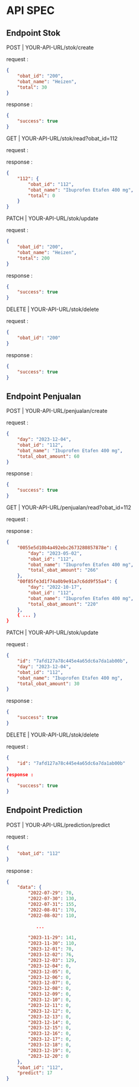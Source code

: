 # API SPEC

## Endpoint Stok


POST | YOUR-API-URL/stok/create

request :
```json
{
    "obat_id": "200",
    "obat_name": "Heizen",
    "total": 30
}
```
response :
```json
{
    "success": true
}
```

GET |  YOUR-API-URL/stok/read?obat_id=112

request :

response :
```json
{
    "112": {
        "obat_id": "112",
        "obat_name": "Ibuprofen Etafen 400 mg",
        "total": 0
    }
}
```

PATCH |  YOUR-API-URL/stok/update

request :
```json
{
    "obat_id": "200",
    "obat_name": "Heizen",
    "total": 200
}
```
response :
```json
{
    "success": true
}
```

DELETE |  YOUR-API-URL/stok/delete

request :
```json
{
    "obat_id": "200"
}
```
response :
```json
{
    "success": true
}
```



## Endpoint Penjualan


POST |  YOUR-API-URL/penjualan/create

request :
```json
{
    "day": "2023-12-04",
    "obat_id": "112",
    "obat_name": "Ibuprofen Etafen 400 mg",
    "total_obat_amount": 60
}
```
response :
```json
{
    "success": true
}
```

GET |  YOUR-API-URL/penjualan/read?obat_id=112

request :

response :
```json
{
    "0055e5d10b4a492ebc2673280857878e": {
        "day": "2023-05-02",
        "obat_id": "112",
        "obat_name": "Ibuprofen Etafen 400 mg",
        "total_obat_amount": "266"
    },
    "00f85fe3d1f74a0b9e91a7c6dd9f55a4": {
        "day": "2022-10-17",
        "obat_id": "112",
        "obat_name": "Ibuprofen Etafen 400 mg",
        "total_obat_amount": "220"
    },
    { ... }
}
```

PATCH |  YOUR-API-URL/stok/update

request :
```json
{
    "id": "7afd127a78c445e4a65dc6a7da1ab00b",
    "day": "2023-12-04",
    "obat_id": "112",
    "obat_name": "Ibuprofen Etafen 400 mg",
    "total_obat_amount": 30
}
```
response :
```json
{
    "success": true
}
```

DELETE |  YOUR-API-URL/stok/delete

request :
```json
{
    "id": "7afd127a78c445e4a65dc6a7da1ab00b"
}
response :
{
    "success": true
}
```


## Endpoint Prediction


POST | YOUR-API-URL/prediction/predict

request :
```json
{
    "obat_id": "112"
}
```
response :
```json
{
    "data": {
        "2022-07-29": 70,
        "2022-07-30": 130,
        "2022-07-31": 155,
        "2022-08-01": 170,
        "2022-08-02": 110,

	       ...
        
        "2023-11-29": 141,
        "2023-11-30": 110,
        "2023-12-01": 70,
        "2023-12-02": 76,
        "2023-12-03": 129,
        "2023-12-04": 0,
        "2023-12-05": 0,
        "2023-12-06": 0,
        "2023-12-07": 0,
        "2023-12-08": 0,
        "2023-12-09": 0,
        "2023-12-10": 0,
        "2023-12-11": 0,
        "2023-12-12": 0,
        "2023-12-13": 0,
        "2023-12-14": 0,
        "2023-12-15": 0,
        "2023-12-16": 0,
        "2023-12-17": 0,
        "2023-12-18": 0,
        "2023-12-19": 0,
        "2023-12-20": 0
    },
    "obat_id": "112",
    "predict": 17
}
```
